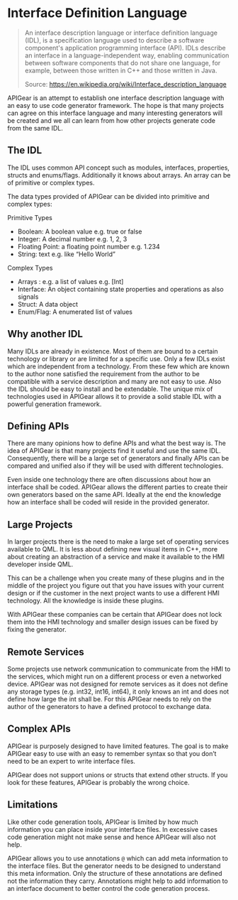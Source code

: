# Interface Definition Language


> An interface description language or interface definition language (IDL),
> is a specification language used to describe a software component's
> application programming interface (API). IDLs describe an interface
> in a language-independent way, enabling communication between software
> components that do not share one language, for example, between those
> written in C++ and those written in Java.
>
> Source: https://en.wikipedia.org/wiki/Interface_description_language


APIGear is an attempt to establish one interface description language with an easy to use code generator framework. The hope is that many projects can agree on this interface language and many interesting generators will be created and we all can learn from how other projects generate code from the same IDL.

## The IDL

The IDL uses common API concept such as modules, interfaces, properties, structs and enums/flags. Additionally it knows about arrays. An array can be of primitive or complex types.

The data types provided of APIGear can be divided into primitive and complex types:

Primitive Types

* Boolean: A boolean value e.g. true or false
* Integer: A decimal number e.g. 1, 2, 3
* Floating Point: a floating point number e.g. 1.234
* String: text e.g. like “Hello World”

Complex Types

* Arrays : e.g. a list of values e.g. [Int]
* Interface: An object containing state properties and operations as also signals
* Struct: A data object
* Enum/Flag: A enumerated list of values

## Why another IDL

Many IDLs are already in existence. Most of them are bound to a certain technology or library or are limited for a specific use. Only a few IDLs exist which are independent from a technology. From these few which are known to the author none satisfied the requirement from the author to be compatible with a service description and many are not easy to use. Also the IDL should be easy to install and be extendable. The unique mix of technologies used in APIGear allows it to provide a solid stable IDL with a powerful generation framework.

## Defining APIs

There are many opinions how to define APIs and what the best way is. The idea of APIGear is that many projects find it useful and use the same IDL. Consequently, there will be a large set of generators and finally APIs can be compared and unified also if they will be used with different technologies.

Even inside one technology there are often discussions about how an interface shall be coded. APIGear allows the different parties to create their own generators based on the same API. Ideally at the end the knowledge how an interface shall be coded will reside in the provided generator.

## Large Projects

In larger projects there is the need to make a large set of operating services available to QML. It is less about defining new visual items in C++, more about creating an abstraction of a service and make it available to the HMI developer inside QML.

This can be a challenge when you create many of these plugins and in the middle of the project you figure out that you have issues with your current design or if the customer in the next project wants to use a different HMI technology. All the knowledge is inside these plugins.

With APIGear these companies can be certain that APIGear does not lock them into the HMI technology and smaller design issues can be fixed by fixing the generator.

## Remote Services

Some projects use network communication to communicate from the HMI to the services, which might run on a different process or even a networked device. APIGear was not designed for remote services as it does not define any storage types (e.g. int32, int16, int64), it only knows an int and does not define how large the int shall be. For this APIGear needs to rely on the author of the generators to have a defined protocol to exchange data.

## Complex APIs

APIGear is purposely designed to have limited features. The goal is to make APIGear easy to use with an easy to remember syntax so that you don’t need to be an expert to write interface files.

APIGear does not support unions or structs that extend other structs. If you look for these features, APIGear is probably the wrong choice.

## Limitations

Like other code generation tools, APIGear is limited by how much information you can place inside your interface files. In excessive cases code generation might not make sense and hence APIGear will also not help.

APIGear allows you to use annotations `@` which can add meta information to the interface files. But the generator needs to be designed to understand this meta information. Only the structure of these annotations are defined not the information they carry. Annotations might help to add information to an interface document to better control the code generation process.

